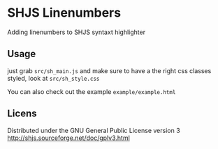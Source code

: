 SHJS Linenumbers
================

Adding linenumbers to SHJS syntaxt highlighter

Usage
-----

just grab `src/sh_main.js` and make sure to have a the right css classes styled, look at `src/sh_style.css`

You can also check out the example `example/example.html`

Licens
------

Distributed under the GNU General Public License version 3
http://shjs.sourceforge.net/doc/gplv3.html
